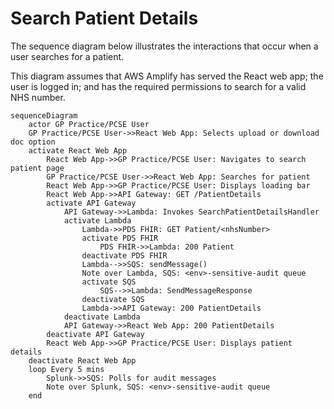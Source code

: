 # Search Patient Details

The sequence diagram below illustrates the interactions that occur when a user searches for a patient.

This diagram assumes that AWS Amplify has served the React web app; the user is logged in; and has the required
permissions to search for a valid NHS number.

```mermaid
sequenceDiagram
    actor GP Practice/PCSE User
    GP Practice/PCSE User->>React Web App: Selects upload or download doc option
    activate React Web App
        React Web App->>GP Practice/PCSE User: Navigates to search patient page
        GP Practice/PCSE User->>React Web App: Searches for patient
        React Web App->>GP Practice/PCSE User: Displays loading bar
        React Web App->>API Gateway: GET /PatientDetails
        activate API Gateway
            API Gateway->>Lambda: Invokes SearchPatientDetailsHandler
            activate Lambda
                Lambda->>PDS FHIR: GET Patient/<nhsNumber>
                activate PDS FHIR
                    PDS FHIR->>Lambda: 200 Patient
                deactivate PDS FHIR
                Lambda-->>SQS: sendMessage()
                Note over Lambda, SQS: <env>-sensitive-audit queue
                activate SQS
                    SQS-->>Lambda: SendMessageResponse
                deactivate SQS
                Lambda->>API Gateway: 200 PatientDetails
            deactivate Lambda
            API Gateway->>React Web App: 200 PatientDetails
        deactivate API Gateway
        React Web App->>GP Practice/PCSE User: Displays patient details
    deactivate React Web App
    loop Every 5 mins
        Splunk->>SQS: Polls for audit messages
        Note over Splunk, SQS: <env>-sensitive-audit queue
    end
```
